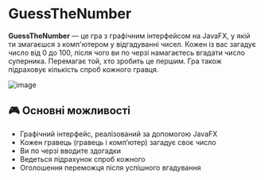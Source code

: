 # GuessTheNumber

**GuessTheNumber** — це гра з графічним інтерфейсом на JavaFX, у якій ти змагаєшся з комп'ютером у відгадуванні чисел. Кожен із вас загадує число від 0 до 100, після чого ви по черзі намагаєтесь вгадати число суперника. Перемагає той, хто зробить це першим. Гра також підраховує кількість спроб кожного гравця.

![image](https://github.com/user-attachments/assets/caa5f52b-b77f-4e2c-ba20-e48b716d7652)

## 🎮 Основні можливості

- Графічний інтерфейс, реалізований за допомогою JavaFX
- Кожен гравець (гравець і комп’ютер) загадує своє число
- Ви по черзі вводите здогадки
- Ведеться підрахунок спроб кожного
- Оголошення переможця після успішного вгадування



